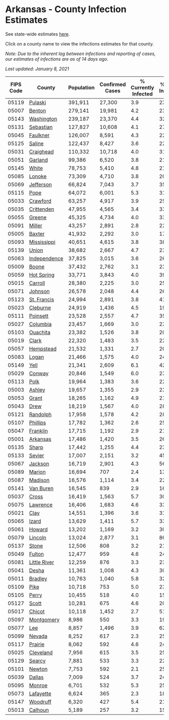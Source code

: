 # Arkansas - County Infection Estimates

See state-wide estimates [here](/infections/us-ar).

Click on a county name to view the infections estimates for that county.

*Note: Due to the inherent lag between infections and reporting of cases, our estimates of infections are as of 14 days ago.*

*Last updated: January 8, 2021*

|   FIPS Code |                       County |   Population |   Confirmed Cases |   % Currently Infected |   % Total Infected |
|-------------|------------------------------|--------------|-------------------|------------------------|--------------------|
|       05119 |           [Pulaski](pulaski) |      391,911 |            27,300 |                    3.9 |               23.2 |
|       05007 |             [Benton](benton) |      279,141 |            19,981 |                    4.2 |               23.8 |
|       05143 |     [Washington](washington) |      239,187 |            23,370 |                    4.4 |               32.9 |
|       05131 |       [Sebastian](sebastian) |      127,827 |            10,608 |                    4.1 |               27.3 |
|       05045 |         [Faulkner](faulkner) |      126,007 |             8,591 |                    4.3 |               22.2 |
|       05125 |             [Saline](saline) |      122,437 |             8,427 |                    3.6 |               22.3 |
|       05031 |       [Craighead](craighead) |      110,332 |            10,718 |                    4.0 |               31.8 |
|       05051 |           [Garland](garland) |       99,386 |             6,520 |                    3.8 |               21.3 |
|       05145 |               [White](white) |       78,753 |             5,410 |                    4.8 |               21.8 |
|       05085 |             [Lonoke](lonoke) |       73,309 |             4,710 |                    3.8 |               20.4 |
|       05069 |       [Jefferson](jefferson) |       66,824 |             7,043 |                    3.7 |               35.9 |
|       05115 |                 [Pope](pope) |       64,072 |             6,001 |                    5.3 |               31.3 |
|       05033 |         [Crawford](crawford) |       63,257 |             4,917 |                    3.9 |               25.2 |
|       05035 |     [Crittenden](crittenden) |       47,955 |             4,565 |                    3.4 |               33.2 |
|       05055 |             [Greene](greene) |       45,325 |             4,734 |                    4.0 |               33.8 |
|       05091 |             [Miller](miller) |       43,257 |             2,891 |                    2.8 |               22.3 |
|       05005 |             [Baxter](baxter) |       41,932 |             2,292 |                    3.0 |               17.4 |
|       05093 |   [Mississippi](mississippi) |       40,651 |             4,615 |                    3.8 |               38.0 |
|       05139 |               [Union](union) |       38,682 |             2,667 |                    4.7 |               23.1 |
|       05063 | [Independence](independence) |       37,825 |             3,015 |                    3.6 |               26.1 |
|       05009 |               [Boone](boone) |       37,432 |             2,762 |                    3.1 |               23.9 |
|       05059 |     [Hot Spring](hot-spring) |       33,771 |             3,843 |                    4.0 |               39.9 |
|       05015 |           [Carroll](carroll) |       28,380 |             2,225 |                    3.0 |               25.7 |
|       05071 |           [Johnson](johnson) |       26,578 |             2,048 |                    4.4 |               26.2 |
|       05123 |   [St. Francis](st.-francis) |       24,994 |             2,891 |                    3.8 |               41.2 |
|       05023 |         [Cleburne](cleburne) |       24,919 |             1,436 |                    4.5 |               19.9 |
|       05111 |         [Poinsett](poinsett) |       23,528 |             2,557 |                    4.7 |               35.4 |
|       05027 |         [Columbia](columbia) |       23,457 |             1,669 |                    3.0 |               23.2 |
|       05103 |         [Ouachita](ouachita) |       23,382 |             1,526 |                    3.8 |               20.8 |
|       05019 |               [Clark](clark) |       22,320 |             1,483 |                    3.5 |               22.2 |
|       05057 |       [Hempstead](hempstead) |       21,532 |             1,331 |                    2.7 |               20.3 |
|       05083 |               [Logan](logan) |       21,466 |             1,575 |                    4.0 |               24.1 |
|       05149 |                 [Yell](yell) |       21,341 |             2,609 |                    6.1 |               42.6 |
|       05029 |             [Conway](conway) |       20,846 |             1,549 |                    6.0 |               23.6 |
|       05113 |                 [Polk](polk) |       19,964 |             1,383 |                    3.6 |               22.4 |
|       05003 |             [Ashley](ashley) |       19,657 |             1,355 |                    2.9 |               23.3 |
|       05053 |               [Grant](grant) |       18,265 |             1,162 |                    4.9 |               21.2 |
|       05043 |                 [Drew](drew) |       18,219 |             1,567 |                    4.0 |               28.2 |
|       05121 |         [Randolph](randolph) |       17,958 |             1,578 |                    4.2 |               28.6 |
|       05107 |         [Phillips](phillips) |       17,782 |             1,362 |                    2.6 |               25.2 |
|       05047 |         [Franklin](franklin) |       17,715 |             1,192 |                    2.9 |               21.6 |
|       05001 |         [Arkansas](arkansas) |       17,486 |             1,420 |                    3.5 |               26.3 |
|       05135 |               [Sharp](sharp) |       17,442 |             1,255 |                    4.4 |               23.2 |
|       05133 |             [Sevier](sevier) |       17,007 |             2,151 |                    3.2 |               45.3 |
|       05067 |           [Jackson](jackson) |       16,719 |             2,901 |                    4.3 |               56.1 |
|       05089 |             [Marion](marion) |       16,694 |               707 |                    2.4 |               13.4 |
|       05087 |           [Madison](madison) |       16,576 |             1,114 |                    3.4 |               22.5 |
|       05141 |       [Van Buren](van-buren) |       16,545 |               839 |                    2.9 |               16.8 |
|       05037 |               [Cross](cross) |       16,419 |             1,563 |                    5.7 |               30.8 |
|       05075 |         [Lawrence](lawrence) |       16,406 |             1,683 |                    4.6 |               33.8 |
|       05021 |                 [Clay](clay) |       14,551 |             1,396 |                    3.6 |               31.2 |
|       05065 |               [Izard](izard) |       13,629 |             1,411 |                    5.7 |               33.2 |
|       05061 |             [Howard](howard) |       13,202 |             1,169 |                    3.2 |               30.2 |
|       05079 |           [Lincoln](lincoln) |       13,024 |             2,877 |                    3.1 |               86.9 |
|       05137 |               [Stone](stone) |       12,506 |               808 |                    3.2 |               21.3 |
|       05049 |             [Fulton](fulton) |       12,477 |               959 |                    4.6 |               24.5 |
|       05081 | [Little River](little-river) |       12,259 |               876 |                    3.3 |               23.8 |
|       05041 |               [Desha](desha) |       11,361 |             1,008 |                    4.3 |               30.0 |
|       05011 |           [Bradley](bradley) |       10,763 |             1,040 |                    5.8 |               32.2 |
|       05109 |                 [Pike](pike) |       10,718 |               753 |                    5.0 |               23.0 |
|       05105 |               [Perry](perry) |       10,455 |               518 |                    4.0 |               15.7 |
|       05127 |               [Scott](scott) |       10,281 |               675 |                    4.6 |               20.7 |
|       05017 |             [Chicot](chicot) |       10,118 |             1,452 |                    2.7 |               51.5 |
|       05097 |     [Montgomery](montgomery) |        8,986 |               550 |                    3.3 |               19.6 |
|       05077 |                   [Lee](lee) |        8,857 |             1,496 |                    3.9 |               62.0 |
|       05099 |             [Nevada](nevada) |        8,252 |               617 |                    2.3 |               25.5 |
|       05117 |           [Prairie](prairie) |        8,062 |               592 |                    4.6 |               24.1 |
|       05025 |       [Cleveland](cleveland) |        7,956 |               615 |                    3.5 |               25.8 |
|       05129 |             [Searcy](searcy) |        7,881 |               533 |                    3.3 |               22.4 |
|       05101 |             [Newton](newton) |        7,753 |               592 |                    2.1 |               25.0 |
|       05039 |             [Dallas](dallas) |        7,009 |               524 |                    3.7 |               24.3 |
|       05095 |             [Monroe](monroe) |        6,701 |               532 |                    5.3 |               25.8 |
|       05073 |       [Lafayette](lafayette) |        6,624 |               365 |                    2.3 |               18.1 |
|       05147 |         [Woodruff](woodruff) |        6,320 |               427 |                    5.4 |               21.1 |
|       05013 |           [Calhoun](calhoun) |        5,189 |               257 |                    3.2 |               15.9 |